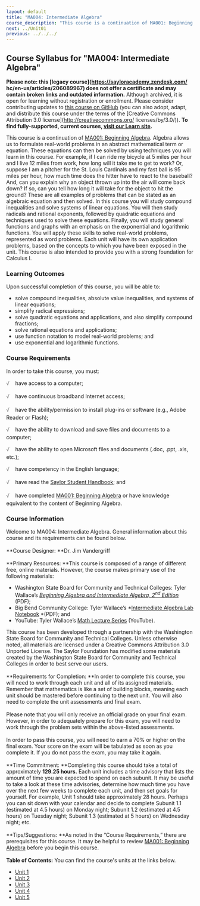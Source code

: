 ```yaml
---
layout: default
title: "MA004: Intermediate Algebra"
course_description: "This course is a continuation of MA001: Beginning Algebra, and will focus on compound inequalities, systems of linear equations, radicals, rational exponents, quadratic equations and techniques used to solve these equations, and finally, general functions and graphs with an emphasis on the exponential and logarithmic functions."
next: ../Unit01
previous: ../../../
---
```

Course Syllabus for "MA004: Intermediate Algebra"
-------------------------------------------------

**Please note: this [legacy course](https://sayloracademy.zendesk.com/
hc/en-us/articles/206089967) does not offer a certificate and may contain 
broken links and outdated information.** Although archived, it is open 
for learning without registration or enrollment. Please consider contributing 
updates to [this course on GitHub](https://github.com/saylordotorg/course_ma004) 
(you can also adopt, adapt, and distribute this course under the terms of 
the [Creative Commons Attribution 3.0 license](http://creativecommons.org/
licenses/by/3.0/)). **To find fully-supported, current courses, [visit our 
Learn site](https://learn.saylor.org).**

This course is a continuation of [MA001: Beginning
Algebra](http://www.saylor.org/courses/ma001/). Algebra allows us to
formulate real-world problems in an abstract mathematical term or
equation. These equations can then be solved by using techniques you
will learn in this course. For example, if I can ride my bicycle at 5
miles per hour and I live 12 miles from work, how long will it take me
to get to work? Or, suppose I am a pitcher for the St. Louis Cardinals
and my fast ball is 95 miles per hour, how much time does the hitter
have to react to the baseball? And, can you explain why an object thrown
up into the air will come back down? If so, can you tell how long it
will take for the object to hit the ground? These are all examples of
problems that can be stated as an algebraic equation and then solved. In
this course you will study compound inequalities and solve systems of
linear equations. You will then study radicals and rational exponents,
followed by quadratic equations and techniques used to solve these
equations. Finally, you will study general functions and graphs with an
emphasis on the exponential and logarithmic functions. You will apply
these skills to solve real-world problems, represented as word problems.
Each unit will have its own application problems, based on the concepts
to which you have been exposed in the unit. This course is also intended
to provide you with a strong foundation for Calculus I.

### Learning Outcomes

Upon successful completion of this course, you will be able to:

-   solve compound inequalities, absolute value inequalities, and
    systems of linear equations;
-   simplify radical expressions;
-   solve quadratic equations and applications, and also simplify
    compound fractions;
-   solve rational equations and applications;
-   use function notation to model real-world problems; and
-   use exponential and logarithmic functions.

### Course Requirements

In order to take this course, you must:  
  
 <span
style="color: rgb(85, 85, 85); font-family: 'Myriad Pro', 'Gill Sans', 'Gill Sans MT', Calibri, sans-serif; font-size: 14.545454025268555px; line-height: 21.81818199157715px; -webkit-text-size-adjust: none;">√
   </span>have access to a computer;  
  
 <span
style="color: rgb(85, 85, 85); font-family: 'Myriad Pro', 'Gill Sans', 'Gill Sans MT', Calibri, sans-serif; font-size: 14.545454025268555px; line-height: 21.81818199157715px; -webkit-text-size-adjust: none;">√
   </span>have continuous broadband Internet access;  
  
 <span
style="color: rgb(85, 85, 85); font-family: 'Myriad Pro', 'Gill Sans', 'Gill Sans MT', Calibri, sans-serif; font-size: 14.545454025268555px; line-height: 21.81818199157715px; -webkit-text-size-adjust: none;">√
   </span>have the ability/permission to install plug-ins or software
(e.g., Adobe Reader or Flash);  
  
 <span
style="color: rgb(85, 85, 85); font-family: 'Myriad Pro', 'Gill Sans', 'Gill Sans MT', Calibri, sans-serif; font-size: 14.545454025268555px; line-height: 21.81818199157715px; -webkit-text-size-adjust: none;">√
   </span>have the ability to download and save files and documents to a
computer;  
  
 <span
style="color: rgb(85, 85, 85); font-family: 'Myriad Pro', 'Gill Sans', 'Gill Sans MT', Calibri, sans-serif; font-size: 14.545454025268555px; line-height: 21.81818199157715px; -webkit-text-size-adjust: none;">√
   </span>have the ability to open Microsoft files and documents (.doc,
.ppt, .xls, etc.);  
  
 <span
style="color: rgb(85, 85, 85); font-family: 'Myriad Pro', 'Gill Sans', 'Gill Sans MT', Calibri, sans-serif; font-size: 14.545454025268555px; line-height: 21.81818199157715px; -webkit-text-size-adjust: none;">√
   </span>have competency in the English language;  
  
 <span
style="color: rgb(85, 85, 85); font-family: 'Myriad Pro', 'Gill Sans', 'Gill Sans MT', Calibri, sans-serif; font-size: 14.545454025268555px; line-height: 21.81818199157715px; -webkit-text-size-adjust: none;">√
   </span>have read the [Saylor Student
Handbook](http://www.xn--sayl-8ta/); and  
  
 <span
style="color: rgb(85, 85, 85); font-family: 'Myriad Pro', 'Gill Sans', 'Gill Sans MT', Calibri, sans-serif; font-size: 14.545454025268555px; line-height: 21.81818199157715px; -webkit-text-size-adjust: none;">√
   </span>have completed [MA001: Beginning
Algebra](http://www.saylor.org/courses/ma001/) or have knowledge
equivalent to the content of Beginning Algebra.

### Course Information

Welcome to MA004: Intermediate Algebra. General information about this
course and its requirements can be found below.  
    
 **Course Designer: **Dr. Jim Vandergriff  
    
 **Primary Resources: **This course is composed of a range of different
free, online materials. However, the course makes primary use of the
following materials:

-   Washington State Board for Community and Technical Colleges: Tyler
    Wallace’s *[Beginning Algebra and Intermediate Algebra,
    2<sup>nd</sup>
    Edition](http://www.saylor.org/site/wp-content/uploads/2011/12/SAYLOR-MA001-TEXT.pdf)*
    (PDF);
-   Big Bend Community College: Tyler Wallace’s *[Intermediate Algebra
    Lab
    Notebook](http://www.wallace.ccfaculty.org/book/MPC%20099%20Workbook.pdf) *(PDF);
    and
-   YouTube: Tyler Wallace’s [Math Lecture
    Series](http://www.youtube.com/user/wallacemath/videos?view=1)
    (YouTube).

This course has been developed through a partnership with the Washington
State Board for Community and Technical Colleges. Unless otherwise
noted, all materials are licensed under a Creative Commons Attribution
3.0 Unported License. The Saylor Foundation has modified some materials
created by the Washington State Board for Community and Technical
Colleges in order to best serve our users.  
    
 **Requirements for Completion: **In order to complete this course, you
will need to work through each unit and all of its assigned materials.
Remember that mathematics is like a set of building blocks, meaning each
unit should be mastered before continuing to the next unit. You will
also need to complete the unit assessments and final exam.  
    
 Please note that you will only receive an official grade on your final
exam. However, in order to adequately prepare for this exam, you will
need to work through the problem sets within the above-listed
assessments.  
    
 In order to pass this course, you will need to earn a 70% or higher on
the final exam. Your score on the exam will be tabulated as soon as you
complete it. If you do not pass the exam, you may take it again.  
    
 **Time Commitment: **Completing this course should take a total of
approximately **129.25 hours.** Each unit includes a time advisory that
lists the amount of time you are expected to spend on each subunit. It
may be useful to take a look at these time advisories, determine how
much time you have over the next few weeks to complete each unit, and
then set goals for yourself. For example, Unit 1 should take
approximately 28 hours. Perhaps you can sit down with your calendar and
decide to complete Subunit 1.1 (estimated at 4.5 hours) on Monday night;
Subunit 1.2 (estimated at 4.5 hours) on Tuesday night; Subunit 1.3
(estimated at 5 hours) on Wednesday night; etc.  
    
 **Tips/Suggestions: **As noted in the “Course Requirements,” there are
prerequisites for this course. It may be helpful to review [MA001:
Beginning Algebra](http://www.saylor.org/courses/ma001/) before you
begin this course.  
    
**Table of Contents:** You can find the course's units at the links below.

- [Unit 1](https://legacy.saylor.org/ma004/Unit01/)
- [Unit 2](https://legacy.saylor.org/ma004/Unit02/)
- [Unit 3](https://legacy.saylor.org/ma004/Unit03/)
- [Unit 4](https://legacy.saylor.org/ma004/Unit04/)
- [Unit 5](https://legacy.saylor.org/ma004/Unit05/)
